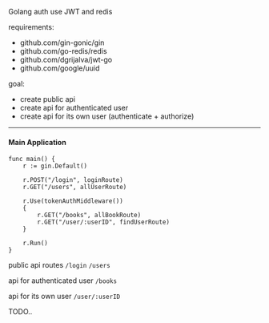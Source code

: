 Golang auth use JWT and redis 

requirements:
- github.com/gin-gonic/gin
- github.com/go-redis/redis
- github.com/dgrijalva/jwt-go
- github.com/google/uuid

goal:
- create public api
- create api for authenticated user
- create api for its own user (authenticate + authorize)

---

#### Main Application
```
func main() {
	r := gin.Default()

	r.POST("/login", loginRoute)
	r.GET("/users", allUserRoute)

	r.Use(tokenAuthMiddleware())
	{
		r.GET("/books", allBookRoute)
		r.GET("/user/:userID", findUserRoute)
	}

	r.Run()
}
```

public api routes
`/login`
`/users `

api for authenticated user
`/books`

api for its own user
`/user/:userID`

TODO..
